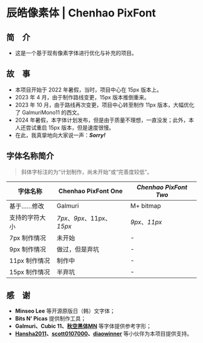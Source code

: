 # 辰皓像素体 | Chenhao PixFont

## 简　介

* 这是一个基于现有像素字体进行优化与补充的项目。

## 故　事

* 本项目开始于 2022 年暑假，当时，项目中心在 15px 版本上。
* 2023 年 4 月，由于制作路线变更，15px 版本推倒重来。
* 2023 年 10 月，由于路线再次变更，项目中心转至制作 11px 版本，大幅优化了 GalmuriMono11 的西文。
* 2024 年暑假，本字体计划发布，但是由于质量不理想，一直没发；此外，本人还尝试重启 15px 版本，但是速度很慢。
* 在此，我真挚地向大家说一声：***Sorry!***

## 字体名称简介

> 斜体字标注的为“计划制作，尚未开始”或“完善度较低”。

|字体名称|Chenhao PixFont One|*Chenhao PixFont Two*|
|---|---|---|
|基于……修改|Galmuri|M+ bitmap|
|支持的字符大小|*7px*、*9px*、11px、*15px*|*9px*、*11px*|
|7px 制作情况|未开始|-|
|9px 制作情况|做过，但是弃坑|-|
|11px 制作情况|制作中|-|
|15px 制作情况|半弃坑|-|

## 感　谢

* **Minseo Lee** 等开源原版日（韩）文字体；
* **Bits N' Picas** 提供制作工具；
* **Galmuri、Cubic 11、[秋空黑体MN](https://github.com/ChiuMing-Neko/ChiuKongGothic)** 等字体提供参考字形；
* **[Hansha2011](https://github.com/Hansha2011)、[scott0107000](https://github.com/scott0107000)、[diaowinner](https://github.com/diaowinner)** 等小伙伴为本项目提供支持。